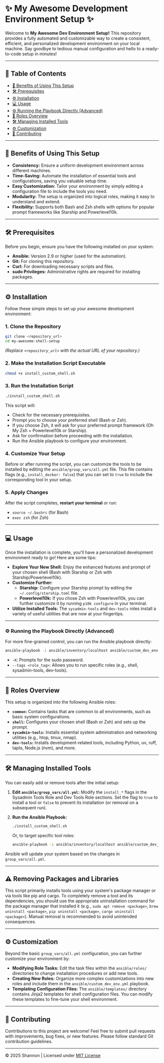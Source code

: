 # ✨ My Awesome Development Environment Setup ✨

Welcome to **My Awesome Dev Environment Setup!** This repository provides a fully automated and customizable way to create a consistent, efficient, and personalized development environment on your local machine. Say goodbye to tedious manual configuration and hello to a ready-to-code setup in minutes!

---

## 📖 Table of Contents

- [🚀 Benefits of Using This Setup](#-benefits-of-using-this-setup)
- [🛠️ Prerequisites](#️-prerequisites)
- [⚙️ Installation](#️-installation)
- [💻 Usage](#-usage)
- [⚙️ Running the Playbook Directly (Advanced)](#️-running-the-playbook-directly-advanced)
- [📂 Roles Overview](#-roles-overview)
- [🛠️ Managing Installed Tools](#️-managing-installed-tools)
- [⚙️ Customization](#️-customization)
- [🤝 Contributing](#-contributing)

---

## 🚀 Benefits of Using This Setup

- **Consistency:** Ensure a uniform development environment across different machines.
- **Time-Saving:** Automate the installation of essential tools and configurations, saving you valuable setup time.
- **Easy Customization:** Tailor your environment by simply editing a configuration file to include the tools you need.
- **Modularity:** The setup is organized into logical roles, making it easy to understand and extend.
- **Flexibility:** Supports both Bash and Zsh shells with options for popular prompt frameworks like Starship and Powerlevel10k.

---

## 🛠️ Prerequisites

Before you begin, ensure you have the following installed on your system:

- **Ansible:** Version 2.9 or higher (used for the automation).
- **Git:** For cloning this repository.
- **Curl:** For downloading necessary scripts and files.
- **sudo Privileges:** Administrative rights are required for installing packages.

---

## ⚙️ Installation

Follow these simple steps to set up your awesome development environment:

### 1. Clone the Repository

```bash
git clone <repository_url>
cd my-awesome-shell-setup
```

*(Replace `<repository_url>` with the actual URL of your repository.)*

### 2. Make the Installation Script Executable

```bash
chmod +x install_custom_shell.sh
```

### 3. Run the Installation Script

```bash
./install_custom_shell.sh
```

This script will:

- Check for the necessary prerequisites.
- Prompt you to choose your preferred shell (Bash or Zsh).
- If you choose Zsh, it will ask for your preferred prompt framework (Oh My Zsh + Powerlevel10k or Starship).
- Ask for confirmation before proceeding with the installation.
- Run the Ansible playbook to configure your environment.

### 4. Customize Your Setup

Before or after running the script, you can customize the tools to be installed by editing the `ansible/group_vars/all.yml` file. This file contains flags (e.g., `install_docker: false`) that you can set to `true` to include the corresponding tool in your setup.

### 5. Apply Changes

After the script completes, **restart your terminal** or run:

- `source ~/.bashrc` (for Bash)
- `exec zsh` (for Zsh)

---

## 💻 Usage

Once the installation is complete, you'll have a personalized development environment ready to go! Here are some tips:

- **Explore Your New Shell:** Enjoy the enhanced features and prompt of your chosen shell (Bash with Starship or Zsh with Starship/Powerlevel10k).
- **Customize Further:**
  - **Starship:** Configure your Starship prompt by editing the `~/.config/starship.toml` file.
  - **Powerlevel10k:** If you chose Zsh with Powerlevel10k, you can further customize it by running `p10k configure` in your terminal.
- **Utilize Installed Tools:** The `sysadmin-tools` and `dev-tools` roles install a variety of useful utilities that are now at your fingertips.

---

### ⚙️ Running the Playbook Directly (Advanced)

For more fine-grained control, you can run the Ansible playbook directly:

```bash
ansible-playbook -i ansible/inventory/localhost ansible/custom_dev_env.yml -K --tags <role_tag>
```

- `-K`: Prompts for the sudo password.
- `--tags <role_tag>`: Allows you to run specific roles (e.g., shell, sysadmin-tools, dev-tools).

---

## 📂 Roles Overview

This setup is organized into the following Ansible roles:

- **`common`:** Contains tasks that are common to all environments, such as basic system configurations.
- **`shell`:** Configures your chosen shell (Bash or Zsh) and sets up the prompt.
- **`sysadmin-tools`:** Installs essential system administration and networking utilities (e.g., htop, tmux, nmap).
- **`dev-tools`:** Installs development-related tools, including Python, uv, ruff, taplo, Node.js (nvm), and more.

---

## 🛠️ Managing Installed Tools

You can easily add or remove tools after the initial setup:

1. **Edit `ansible/group_vars/all.yml`:** Modify the `install_*` flags in the Sysadmin Tools Role and Dev Tools Role sections. Set the flag to `true` to install a tool or `false` to prevent its installation (or removal on a subsequent run).

2. **Run the Ansible Playbook:**

   ```bash
   ./install_custom_shell.sh
   ```

   Or, to target specific tool roles:

   ```bash
   ansible-playbook -i ansible/inventory/localhost ansible/custom_dev_env.yml -K --tags sysadmin-tools,dev-tools
   ```

Ansible will update your system based on the changes in `group_vars/all.yml`.

---

## ⚠️ Removing Packages and Libraries

This script primarily installs tools using your system's package manager or via tools like pip and cargo. To completely remove a tool and its dependencies, you should use the appropriate uninstallation command for the package manager that installed it (e.g., `sudo apt remove <package>`, `brew uninstall <package>`, `pip uninstall <package>`, `cargo uninstall <package>`). Manual removal is recommended to avoid unintended consequences.

---

## ⚙️ Customization

Beyond the basic `group_vars/all.yml` configuration, you can further customize your environment by:

- **Modifying Role Tasks:** Edit the task files within the `ansible/roles/` directories to change installation procedures or add new tools.
- **Creating New Roles:** Organize more complex customizations into new roles and include them in the `ansible/custom_dev_env.yml` playbook.
- **Templating Configuration Files:** The `ansible/templates/` directory contains Jinja2 templates for shell configuration files. You can modify these templates to fine-tune your shell environment.

---

## 🤝 Contributing

Contributions to this project are welcome! Feel free to submit pull requests with improvements, bug fixes, or new features. Please follow standard Git contribution guidelines.

---

© 2025 Shannon | Licensed under [MIT License](LICENSE)

